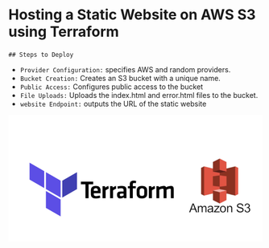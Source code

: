 # Hosting a Static Website on AWS S3 using Terraform

`## Steps to Deploy`
 - `Provider Configuration:` specifies AWS and random providers.
 - `Bucket Creation:` Creates an S3 bucket with a unique name.
 - `Public Access:` Configures public access to the bucket
 - `File Uploads:` Uploads the index.html and error.html files to the bucket.
 - `website Endpoint:` outputs the URL of the static website

 ![preview img](preview.png)
